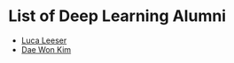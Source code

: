 # List of Deep Learning Alumni
* [Luca Leeser](https://github.com/ll698)
* [Dae Won Kim](https://github.com/dwkwvss)
